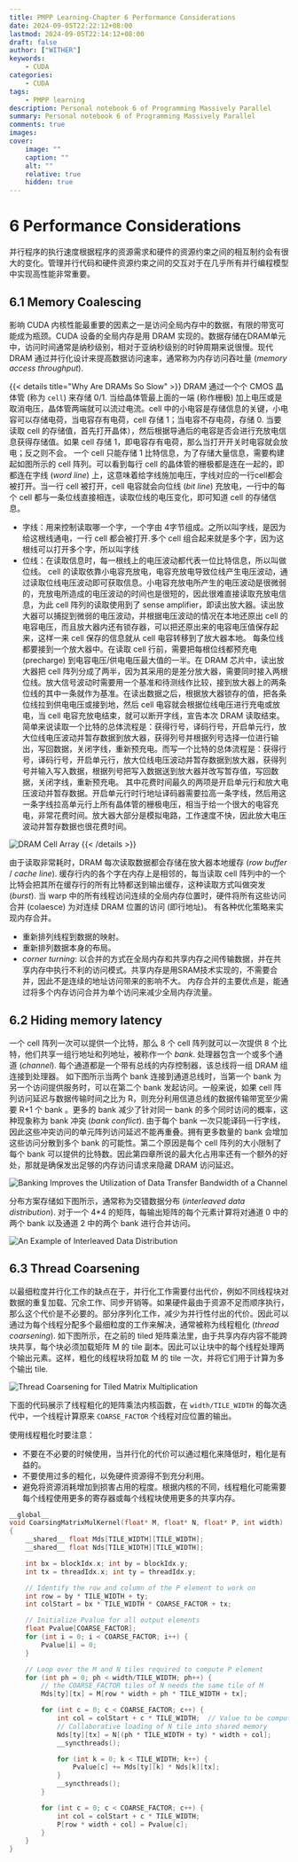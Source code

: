 ```yaml
---
title: PMPP Learning-Chapter 6 Performance Considerations
date: 2024-09-05T22:22:12+08:00
lastmod: 2024-09-05T22:14:12+08:00
draft: false
author: ["WITHER"]
keywords: 
    - CUDA
categories:
    - CUDA
tags:
    - PMPP learning
description: Personal notebook 6 of Programming Massively Parallel 
summary: Personal notebook 6 of Programming Massively Parallel  
comments: true
images: 
cover:
    image: ""
    caption: ""
    alt: ""
    relative: true
    hidden: true
---
```


# 6 Performance Considerations

并行程序的执行速度根据程序的资源需求和硬件的资源约束之间的相互制约会有很大的变化。管理并行代码和硬件资源约束之间的交互对于在几乎所有并行编程模型中实现高性能非常重要。

## 6.1 Memory Coalescing

影响 CUDA 内核性能最重要的因素之一是访问全局内存中的数据，有限的带宽可能成为瓶颈。CUDA 设备的全局内存是用 DRAM 实现的。数据存储在DRAM单元中，访问时间通常是纳秒级别，相对于亚纳秒级别的时钟周期来说很慢。现代 DRAM 通过并行化设计来提高数据访问速率，通常称为内存访问吞吐量 (*memory access throughput*).

{{< details title="Why Are DRAMs So Slow" >}}
DRAM 通过一个个 CMOS 晶体管 (称为 `cell`) 来存储 0/1. 当给晶体管最上面的一端 (称作栅极) 加上电压或是取消电压，晶体管两端就可以流过电流。cell 中的小电容是存储信息的关键，小电容可以存储电荷，当电容存有电荷，cell 存储 1；当电容不存电荷，存储 0.
当要读取 cell 的存储值，首先打开晶体），然后根据导通后的电容是否会进行充放电信息获得存储值。如果 cell 存储 1，即电容存有电荷，那么当打开开关时电容就会放电；反之则不会。
一个 cell 只能存储 1 比特信息，为了存储大量信息，需要构建起如图所示的 cell 阵列。可以看到每行 cell 的晶体管的栅极都是连在一起的，即都连在字线 (*word line*) 上，这意味着给字线施加电压，字线对应的一行cell都会被打开。当一行 cell 被打开，cell 电容就会向位线 (*bit line*) 充放电，一行中的每个 cell 都与一条位线直接相连，读取位线的电压变化，即可知道 cell 的存储信息。
- 字线：用来控制读取哪一个字，一个字由 4字节组成。之所以叫字线，是因为给这根线通电，一行 cell 都会被打开.多个 cell 组合起来就是多个字，因为这根线可以打开多个字，所以叫字线
- 位线：在读取信息时，每一根线上的电压波动都代表一位比特信息，所以叫做位线。
cell 的读取依靠小电容充放电，电容充放电导致位线产生电压波动，通过读取位线电压波动即可获取信息。小电容充放电所产生的电压波动是很微弱的，充放电所造成的电压波动的时间也是很短的，因此很难直接读取充放电信息，为此 cell 阵列的读取使用到了 sense amplifier，即读出放大器。读出放大器可以捕捉到微弱的电压波动，并根据电压波动的情况在本地还原出 cell 的电容电压，而且放大器内还有锁存器，可以把还原出来的电容电压值保存起来，这样一来 cell 保存的信息就从 cell 电容转移到了放大器本地。
每条位线都要接到一个放大器中。在读取 cell 行前，需要把每根位线都预充电 (precharge) 到电容电压/供电电压最大值的一半。在 DRAM 芯片中，读出放大器把 cell 阵列分成了两半，因为其采用的是差分放大器，需要同时接入两根位线。放大信号波动时需要用一个基准和待测线作比较，接到放大器上的两条位线的其中一条就作为基准。在读出数据之后，根据放大器锁存的值，把各条位线拉到供电电压或接到地，然后 cell 电容就会根据位线电压进行充电或放电，当 cell 电容充放电结束，就可以断开字线，宣告本次 DRAM 读取结束。
简单来说读取一个比特的总体流程是：获得行号，译码行号，开启单元行，放大位线电压波动并暂存数据到放大器，获得列号并根据列号选择一位进行输出，写回数据，关闭字线，重新预充电。而写一个比特的总体流程是：获得行号，译码行号，开启单元行，放大位线电压波动并暂存数据到放大器，获得列号并输入写入数据，根据列号把写入数据送到放大器并改写暂存值，写回数据，关闭字线，重新预充电。
其中花费时间最久的两项是开启单元行和放大电压波动并暂存数据。开启单元行时行地址译码器需要拉高一条字线，然后用这一条字线拉高单元行上所有晶体管的栅极电压，相当于给一个很大的电容充电，非常花费时间。放大器大部分是模拟电路，工作速度不快，因此放大电压波动并暂存数据也很花费时间。

![DRAM Cell Array](https://note.youdao.com/yws/api/personal/file/WEB6667e871e68ba1c132af4f6531083e10?method=download&shareKey=3a67fa6fac6a2e83fa7f0e5f0bf2c01c "DRAM Cell Array")
{{< /details >}}
    
由于读取非常耗时，DRAM 每次读取数据都会存储在放大器本地缓存 (*row buffer* / *cache line*). 缓存行内的各个字在内存上是相邻的，每当读取 cell 阵列中的一个比特会把其所在缓存行的所有比特都送到输出缓存，这种读取方式叫做突发 (*burst*). 当 warp 中的所有线程访问连续的全局内存位置时，硬件将所有这些访问合并 (colaesce) 为对连续 DRAM 位置的访问 (即行地址)。
有各种优化策略来实现内存合并。
- 重新排列线程到数据的映射。
- 重新排列数据本身的布局。
- *corner turning*: 以合并的方式在全局内存和共享内存之间传输数据，并在共享内存中执行不利的访问模式。共享内存是用SRAM技术实现的，不需要合并，因此不是连续的地址访问带来的影响不大。
内存合并的主要优点是，能通过将多个内存访问合并为单个访问来减少全局内存流量。

## 6.2 Hiding memory latency

一个 cell 阵列一次可以提供一个比特，那么 8 个 cell 阵列就可以一次提供 8 个比特，他们共享一组行地址和列地址，被称作一个 *bank*. 处理器包含一个或多个通道 (*channel*). 每个通道都是一个带有总线的内存控制器，该总线将一组 DRAM 组连接到处理器。
如下图所示当两个 bank 连接到通道总线时，当第一个 bank 为另一个访问提供服务时，可以在第二个 bank 发起访问。一般来说，如果 cell 阵列访问延迟与数据传输时间之比为 R，则充分利用信道总线的数据传输带宽至少需要 R+1 个 bank 。更多的 bank 减少了针对同一 bank 的多个同时访问的概率，这种现象称为 bank 冲突 (*bank conflict*). 由于每个 bank 一次只能译码一行字线，因此这些冲突访问的单元阵列访问延迟不能再重叠。拥有更多数量的 bank 会增加这些访问分散到多个 bank 的可能性。第二个原因是每个 cell 阵列的大小限制了每个 bank 可以提供的比特数。因此第四章所说的最大化占用率还有一个额外的好处，那就是确保发出足够的内存访问请求来隐藏 DRAM 访问延迟。

![Banking Improves the Utilization of Data Transfer Bandwidth of a Channel](https://note.youdao.com/yws/api/personal/file/WEB1ca208a23c106f7778f72d2d9a329c34?method=download&shareKey=705ee6d9699bf36549f5740c33688ce0 "Banking Improves the Utilization of Data Transfer Bandwidth of a Channel")

分布方案存储如下图所示，通常称为交错数据分布 (*interleaved data distribution*). 对于一个 4*4 的矩阵，每输出矩阵的每个元素计算将对通道 0 中的两个 bank 以及通道 2 中的两个 bank 进行合并访问。

![An Example of Interleaved Data Distribution](https://note.youdao.com/yws/api/personal/file/WEB0ff74f917a82000ff47b38ea6ca53b82?method=download&shareKey=def9f25f25bee24133ae10ac5eee4696 "An Example of Interleaved Data Distribution")

## 6.3 Thread Coarsening

以最细粒度并行化工作的缺点在于，并行化工作需要付出代价，例如不同线程块对数据的重复加载、冗余工作、同步开销等。如果硬件最由于资源不足而顺序执行，那么这个代价是不必要的。部分序列化工作，减少为并行性付出的代价。因此可以通过为每个线程分配多个最细粒度的工作来解决，通常被称为线程粗化 (*thread coarsening*).
如下图所示，在之前的 tiled 矩阵乘法里，由于共享内存内容不能跨块共享，每个块必须加载矩阵 M 的 tile 副本。因此可以让块中的每个线程处理两个输出元素。这样，粗化的线程块将加载 M 的 tile 一次，并将它们用于计算为多个输出 tile.

![Thread Coarsening for Tiled Matrix Multiplication](https://note.youdao.com/yws/api/personal/file/WEBd0127fed6f7a89006a4338bcd85b6c84?method=download&shareKey=701002f69c07f74fa723fbe036467ff9 "Thread Coarsening for Tiled Matrix Multiplication")

下面的代码展示了线程粗化的矩阵乘法内核函数，在 `width/TILE_WIDTH` 的每次迭代中，一个线程计算原来 `COARSE_FACTOR` 个线程对应位置的输出。


使用线程粗化时要注意：
- 不要在不必要的时候使用，当并行化的代价可以通过粗化来降低时，粗化是有益的。
- 不要使用过多的粗化，以免硬件资源得不到充分利用。
- 避免将资源消耗增加到损害占用的程度。根据内核的不同，线程粗化可能需要每个线程使用更多的寄存器或每个线程块使用更多的共享内存。


```cpp
__global__ 
void CoarsingMatrixMulKernel(float* M, float* N, float* P, int width)
{
	__shared__ float Mds[TILE_WIDTH][TILE_WIDTH];
	__shared__ float Nds[TILE_WIDTH][TILE_WIDTH];

	int bx = blockIdx.x; int by = blockIdx.y;
	int tx = threadIdx.x; int ty = threadIdx.y;

	// Identify the row and column of the P element to work on
	int row = by * TILE_WIDTH + ty;
	int colStart = bx * TILE_WIDTH * COARSE_FACTOR + tx;

	// Initialize Pvalue for all output elements
	float Pvalue[COARSE_FACTOR];
	for (int i = 0; i < COARSE_FACTOR; i++) {
		Pvalue[i] = 0;
	}

	// Loop over the M and N tiles required to compute P element
	for (int ph = 0; ph < width/TILE_WIDTH; ph++) {
		// the COARSE_FACTOR tiles of N needs the same tile of M
		Mds[ty][tx] = M[row * width + ph * TILE_WIDTH + tx];

		for (int c = 0; c < COARSE_FACTOR; c++) {
			int col = colStart + c * TILE_WIDTH;  // Value to be computed in the c th tile
			// Collaborative loading of N tile into shared memory
			Nds[ty][tx] = N[(ph * TILE_WIDTH + ty) * width + col];
			__syncthreads();

			for (int k = 0; k < TILE_WIDTH; k++) {
				Pvalue[c] += Mds[ty][k] * Nds[k][tx];
			}
			__syncthreads();
		}

		for (int c = 0; c < COARSE_FACTOR; c++) {
			int col = colStart + c * TILE_WIDTH;
			P[row * width + col] = Pvalue[c];
		}
	}
}
```